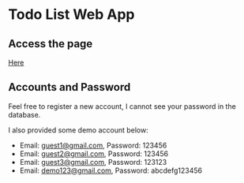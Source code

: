 # Todo List Web App

## Access the page

[Here](https://velvety-treacle-8e316e.netlify.app)

## Accounts and Password

Feel free to register a new account, I cannot see your password in the database.<br />

I also provided some demo account below:

- Email: guest1@gmail.com, Password: 123456
- Email: guest2@gmail.com, Password: 123456
- Email: guest3@gmail.com, Password: 123123
- Email: demo123@gmail.com, Password: abcdefg123456
